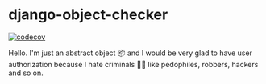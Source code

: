 # django-object-checker

[![codecov](https://codecov.io/gh/zurek11/django-camel-spitter/branch/master/graph/badge.svg)](https://codecov.io/gh/zurek11/django-camel-spitter)

Hello. I'm just an abstract object 📦 and I would be very glad to have user authorization because I hate criminals 🦹‍♂️ like pedophiles, robbers, hackers and so on.
